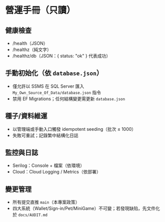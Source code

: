 # 營運手冊（只讀）

## 健康檢查
- /health（JSON）
- /healthz（純文字）
- /healthz/db（JSON：{ status: "ok" } 代表成功）

## 手動初始化（依 `database.json`）
- 僅允許以 SSMS 在 SQL Server 匯入 `My_Own_Source_Of_Data/database.json` 指令
- 禁用 EF Migrations；任何結構變更需更新 `database.json`

## 種子/資料維運
- 以管理端或手動入口觸發 idempotent seeding（批次 ≤ 1000）
- 失敗可重試；記錄繁中結構化日誌

## 監控與日誌
- Serilog：Console + 檔案（依環境）
- Cloud：Cloud Logging / Metrics（依部署）

## 變更管理
- 所有提交直推 `main`（本專案政策）
- 四大系統（Wallet/Sign-in/Pet/MiniGame）不可變；若發現缺陷，先文件化於 `docs/AUDIT.md`
